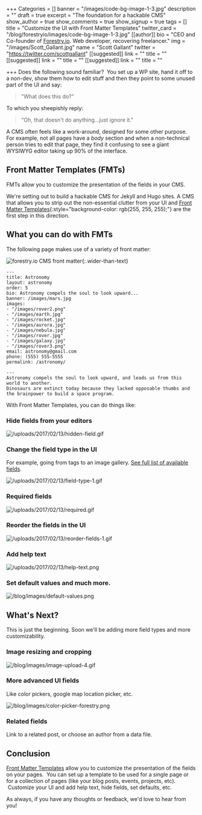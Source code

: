 +++
Categories = []
banner = "/images/code-bg-image-1-3.jpg"
description = ""
draft = true
excerpt = "The foundation for a hackable CMS"
show_author = true
show_comments = true
show_signup = true
tags = []
title = "Customize the UI with Front Matter Templates"
twitter_card = "/blog/forestryio/images/code-bg-image-1-3.jpg"
[[author]]
bio = "CEO and Co-founder of <a href='https://forestry.io' title='Forestry.io CMS'>Forestry.io</a>. Web developer, recovering freelancer."
img = "/images/Scott_Gallant.jpg"
name = "Scott Gallant"
twitter = "https://twitter.com/scottgallant"
[[suggested]]
link = ""
title = ""
[[suggested]]
link = ""
title = ""
[[suggested]]
link = ""
title = ""

+++
Does the following sound familiar?  You set up a WP site, hand it off to a non-dev, show them how to edit stuff and then they point to some unused part of the UI and say:

> "What does this do?"

To which you sheepishly reply:

> "Oh, that doesn't do anything...just ignore it."

A CMS often feels like a work-around, designed for some other purpose. For example, not all pages have a _body_ section and when a non-technical person tries to edit that page, they find it confusing to see a giant WYSIWYG editor taking up 90% of the interface.

## Front Matter Templates (FMTs)

FMTs allow you to customize the presentation of the fields in your CMS.

We're setting out to build a hackable CMS for Jekyll and Hugo sites. A CMS that allows you to strip out the non-essential clutter from your UI and [Front Matter Templates](https://forestry.io/docs/setting-up-a-site/front-matter-templates/){:style="background-color: rgb(255, 255, 255);"} are the first step in this direction.  

## What you can do with FMTs

The following page makes use of a variety of front matter:

<span class="image-wrapper media-wrapper" contenteditable="false"></span>

<span class="image-wrapper media-wrapper" contenteditable="false"></span>

![forestry.io CMS front matter](/blog/images/front-matter-templates-1.jpg){:.wider-than-text}

    ---
    title: Astronomy
    layout: astronomy
    order: 5
    bio: Astronomy compels the soul to look upward...
    banner: /images/mars.jpg
    images:
    - "/images/rover2.png"
    - "/images/earth.jpg"
    - "/images/rocket.jpg"
    - "/images/aurora.jpg"
    - "/images/nebula.jpg"
    - "/images/rover.jpg"
    - "/images/galaxy.jpg"
    - "/images/rover3.png"
    email: astronomy@gmail.com
    phone: (555) 555-5555
    permalink: /astronomy/

    ---
    Astronomy compels the soul to look upward, and leads us from this world to another.
    Dinosaurs are extinct today because they lacked opposable thumbs and the brainpower to build a space program.

With Front Matter Templates, you can do things like:

### Hide fields from your editors

![/uploads/2017/02/13/hidden-field.gif](/uploads/2017/02/13/hidden-field.gif)

### Change the field type in the UI

For example, going from tags to an image gallery. [See full list of available fields](https://forestry.io/docs/setting-up-a-site/front-matter-templates/#field-types).

![/uploads/2017/02/13/field-type-1.gif](/uploads/2017/02/13/field-type-1.gif)

### Required fields

![/uploads/2017/02/13/required.gif](/uploads/2017/02/13/required.gif)

### Reorder the fields in the UI

![/uploads/2017/02/13/reorder-fields-1.gif](/uploads/2017/02/13/reorder-fields-1.gif)

### Add help text

![/uploads/2017/02/13/help-text.png](/uploads/2017/02/13/help-text.png)

### Set default values and much more.

![/blog/images/default-values.png](/blog/images/default-values.png)

## What's Next?

This is just the beginning. Soon we'll be adding more field types and more customizability.

### Image resizing and cropping

![/blog/images/image-upload-4.gif](/blog/images/image-upload-4.gif)

### More advanced UI fields

Like color pickers, google map location picker, etc.

![/blog/images/color-picker-forestry.png](/blog/images/color-picker-forestry.png)

### Related fields

Link to a related post, or choose an author from a data file.

## Conclusion

[Front Matter Templates](https://forestry.io/docs/setting-up-a-site/front-matter-templates/) allow you to customize the presentation of the fields on your pages.  You can set up a template to be used for a single page or for a collection of pages (like your blog posts, events, projects, etc).  Customize your UI and add help text, hide fields, set defaults, etc.

As always, if you have any thoughts or feedback, we'd love to hear from you!